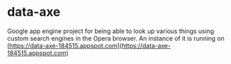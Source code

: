 # data-axe
Google app engine project for being able to look up various things using custom search engines in the Opera browser. 
An instance of it is running on [https://data-axe-184515.appspot.com](https://data-axe-184515.appspot.com)
